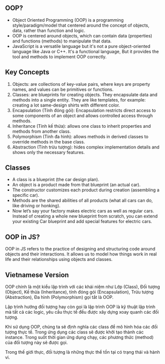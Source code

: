 ## OOP?

- Object Oriented Programming (OOP) is a programming style/paradigm/model that centered around the concept of objects, data, rather than function and logic.
- OOP is centered around objects, which can contain data (properties) and functions (methods) to manipulate that data.
- JavaScript is a versatile language but it's not a pure object-oriented language like Java or C++. It's a functional language, But it provides the tool and methods to implement OOP correctly.

## Key Concepts

1. Objects: are collections of key-value pairs, where keys are property names, and values can be primitives or functions.
2. Classes: are blueprints for creating objects. They encapsulate data and methods into a single entity. They are like templates, for example: creating a lot same-design shirts with different color.
3. Encapsulation (Tính đóng gói): Encapsulation restricts direct access to some components of an object and allows controlled access through methods.
4. Inheritance (Tính kế thừa): allows one class to inherit properties and methods from another class.
5. Polymorphism (Tính đa hình): allows methods in derived classes to override methods in the base class.
6. Abstraction (Tính trừu tượng): hides complex implementation details and shows only the necessary features.

## Classes

- A class is a blueprint (the car design plan).
- An object is a product made from that blueprint (an actual car).
- The constructor customizes each product during creation (assembling a specific car).
- Methods are the shared abilities of all products (what all cars can do, like driving or honking).
- Now let’s say your factory makes electric cars as well as regular cars. Instead of creating a whole new blueprint from scratch, you can extend your existing Car blueprint and add special features for electric cars.

## OOP in JS?

OOP in JS refers to the practice of designing and structuring code around objects and their interactions. It allows us to model how things work in real life and their relationships using objects and classes.

## Vietnamese Version

OOP chính là một kiểu lập trình với các khái niệm như Lớp (Class), Đối tượng (Object), Kế thừa (Inheritance), tính đóng gói (Encapsulation), Trừu tượng (Abstraction), Đa hình (Polymorphism) gọi tắt là OOP.

Lập trình hướng đối tượng hay còn gọi là lập trình OOP là kỹ thuật lập trình mà tất cả các logic, yêu cầu thực tế đều được xây dựng xoay quanh các đối tượng.

Khi sử dụng OOP, chúng ta sẽ định nghĩa các class để mô hình hóa các đối tượng thực tế. Trong ứng dụng các class sẽ được khởi tạo thành các instance. Trong suốt thời gian ứng dụng chạy, các phương thức (method) của đối tượng này sẽ được gọi.

Trong thế giới thực, đối tượng là những thực thể tồn tại có trạng thái và hành vi.
